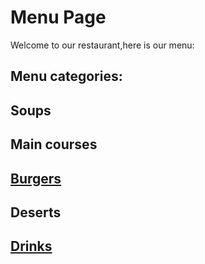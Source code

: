 # Menu Page

Welcome to our restaurant,here is our menu:

## Menu categories:

## Soups 
## Main courses 
## [Burgers](add-burger-dish.md)
## Deserts
## [Drinks](add-drinks-menu.md)



